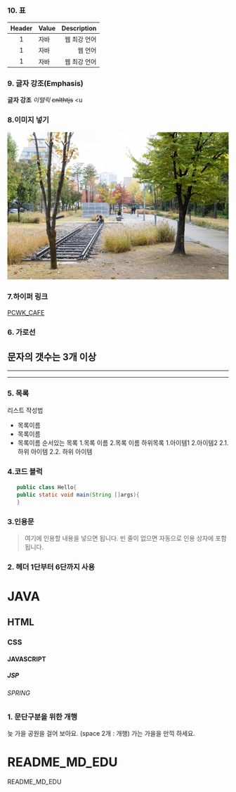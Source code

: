 ### 10. 표
|Header|Value|Description|
|:---:|:------|--------:|
|1|자바|웹 최강 언어|
|1|자바|웹  언어|
|1|자바|웹 최강 언어|

### 9. 글자 강조(Emphasis)
**글자 강조**
*이텔릭*
~~cnlthtjs~~
<u
### 8.이미지 넣기
![](https://github.com/Sanghyeon98/README_MD_EDU/blob/main/doc/imgs/Hong.jpg "연트랄 파크")

### 7.하이퍼 링크
[PCWK_CAFE](https://cafe.daum.net/pcwk "설명문구")

### 6. 가로선
문자의 갯수는 3개 이상
---
***
----
### 5. 목록
리스트 작성법
* 목록이름
* 목록이름
* 목록이름
순서있는 목록
1.목록 이름
2.목록 이름
하위목록
1.아이템1
2.아이템2
  2.1. 하위 아이템
  2.2. 하위 아이템
### 4.코드 블럭
```JAVA
   public class Hello{
   public static void main(String []args){
   }
```
### 3.인용문
> 여기에 인용할 내용을 넣으면 됩니다.
빈 줄이 없으면 자동으로 인용 상자에 포함 됩니다.
### 2. 헤더 1단부터 6단까지 사용
# JAVA
## HTML
### CSS
#### JAVASCRIPT
##### JSP
###### SPRING
### 1. 문단구분을 위한 개행
늦 가을 공원을 걸어 보아요.
(space 2개 : 개행)
가는 가을을 만끽 하세요.
# README_MD_EDU
README_MD_EDU
